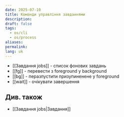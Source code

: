 ```yaml
---
date: 2025-07-10
title: Команди управління завданнями
description: 
draft: false
tags:
  - os/cli
  - os/process
aliases: 
permalink: 
lang: uk
---
```


 - [[Завдання jobs]] - список фонових завдань
- [[fg]] - перевести з foreground у background
- [[bg]] - перазпустити призупиненене у foreground
- [[wait]] - очікувати завершення

## Див. також

- [[Завдання jobs|Завдання]]